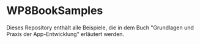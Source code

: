 WP8BookSamples
==============

Dieses Repository enthält alle Beispiele, die in dem Buch "Grundlagen und Praxis der App-Entwicklung" erläutert werden.